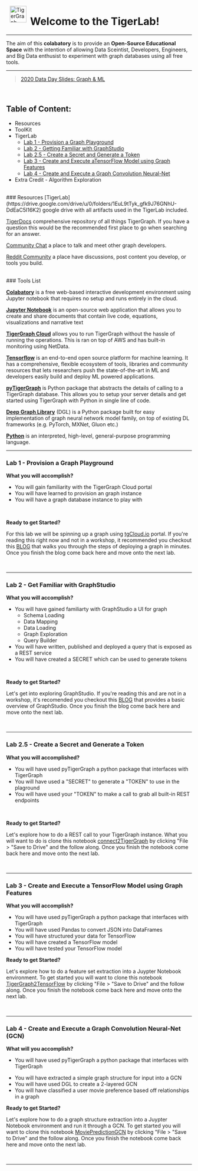 <p><img alt="TigerGraph logo" height="45px" src="https://blobscdn.gitbook.com/v0/b/gitbook-28427.appspot.com/o/spaces%2F-LHvjxIN4__6bA0T-QmU%2Favatar.png?generation=1532158270801864&amp;alt=media" align="left" hspace="10px" vspace="0px"></p>

# Welcome to the TigerLab!
---
The aim of this **colabatory** is to provide an **Open-Source Educational Space** with the intention of allowing Data Sceintist, Developers, Engineers, and Big Data enthusist to experiment with graph databases using all free tools.

---

>[2020 Data Day Slides: Graph & ML](https://docs.google.com/presentation/d/1bhj3g-sVgBV8PpdHvgb9ZV00OUfb29zKHTzv6qFWvXs/edit?usp=sharing)
</br>

## Table of Content:
* Resources
* ToolKit
* TigerLab
  * [Lab 1 - Provision a Graph Playground](https://medium.com/@jon.herke/deploy-a-graph-database-in-3-steps-no-code-need-d903bd062dae)
  * [Lab 2 - Getting Familiar with GraphStudio](https://medium.com/@jon.herke/exploring-graphstudio-a-ui-for-tigergraph-ed0751a3ff49)
  * [Lab 2.5 - Create a Secret and Generate a Token](https://colab.research.google.com/drive/1sYv3Jvc6KYsqC4D-Rxkvjh4iPnrp4rg7)
  * [Lab 3 - Create and Execute aTensorFlow Model using Graph Features](https://colab.research.google.com/drive/1yXg1UTJynjLKmdCvVNm_ldvurTR6szGN)
  * [Lab 4 - Create and Execute a Graph Convolution Neural-Net](https://colab.research.google.com/drive/11tcL4KXXwY__TmUUTjOf6InFQMC-VsG6)
* Extra Credit - Algorithm Exploration

</br>
### Resources
[TigerLab](https://drive.google.com/drive/u/0/folders/1EuL9tTyk_gfk9J76GNhU-DdEaC5I16K2) google drive with all artifacts used in the TigerLab included.

[TigerDocs](https://docs.tigergraph.com/) comprehensive repository of all things TigerGraph. If you have a question this would be the recommended first place to go when searching for an answer.

[Community Chat](https://discord.gg/F2c9b9v) a place to talk and meet other graph developers.

[Reddit Community](https://www.reddit.com/r/tigergraph/) a place have discussions, post content you develop, or tools you build. 

</br>
### Tools List

[**Colabatory**](https://colab.research.google.com/notebooks/welcome.ipynb) is a free web-based interactive development environment using Jupyter notebook that requires no setup and runs entirely in the cloud. 

[**Jupyter Notebook**](https://jupyter.org/) is an open-source web application that allows you to create and share documents that contain live code, equations, visualizations and narrative text

[**TigerGraph Cloud**](tgcloud.io) allows you to run TigerGraph without the hassle of running the operations. This is ran on top of AWS and has built-in monitoring using NetData. 

[**Tensorflow**](https://www.tensorflow.org/) is an end-to-end open source platform for machine learning. It has a comprehensive, flexible ecosystem of tools, libraries and community resources that lets researchers push the state-of-the-art in ML and developers easily build and deploy ML powered applications.

[**pyTigerGraph**](https://www.tigergraph.com/) is Python package that abstracts the details of calling to a TigerGraph database. This allows you to setup your server details and get started using TigerGraph with Python in single line of code.

[**Deep Graph Library**](https://www.dgl.ai/) (DGL) is a Python package built for easy implementation of graph neural network model family, on top of existing DL frameworks (e.g. PyTorch, MXNet, Gluon etc.)

[**Python**](https://www.python.org/) is an interpreted, high-level, general-purpose programming language.

----

### Lab 1 - Provision a Graph Playground

**What you will accomplish?**
- You will gain familiarity with the TigerGraph Cloud portal
- You will have learned to provision an graph instance
- You will have a graph database instance to play with

</br>

**Ready to get Started?**

For this lab we will be spinning up a graph using [tgCloud.io](http://tgcloud.io) portal. If you're reading this right now and not in a workshop, it recommended you checkout this [BLOG](https://medium.com/@jon.herke/deploy-a-graph-database-in-3-steps-no-code-need-d903bd062dae) that walks you through the steps of deploying a graph in minutes. Once you finish the blog come back here and move onto the next lab. 

</br>

----
### Lab 2 - Get Familiar with GraphStudio
**What you will accomplish?**

- You will have gained familiarty with GraphStudio a UI for graph
  - Schema Loading
  - Data Mapping
  - Data Loading
  - Graph Exploration
  - Query Builder
- You will have written, published and deployed a query that is exposed as a REST service
- You will have created a SECRET which can be used to generate tokens

</br>

**Ready to get Started?**

Let's get into exploring GraphStudio. If you're reading this and are not in a workshop, it's recomended you checkout this [BLOG](https://medium.com/@jon.herke/exploring-graphstudio-a-ui-for-tigergraph-ed0751a3ff49) that provides a basic overview of GraphStudio. Once you finish the blog come back here and move onto the next lab. 

</br>

----
### Lab 2.5 - Create a Secret and Generate a Token
**What you will accomplished?**

- You will have used pyTigerGraph a python package that interfaces with TigerGraph
- You will have used a "SECRET" to generate a "TOKEN" to use in the plaground
- You will have used your "TOKEN" to make a call to grab all built-in REST endpoints

</br>

**Ready to get Started?**

Let's explore how to do a REST call to your TigerGraph instance. What you will want to do is clone this notebook [connect2TigerGraph](https://colab.research.google.com/drive/1sYv3Jvc6KYsqC4D-Rxkvjh4iPnrp4rg7) by clicking "File > "Save to Drive" and the follow along. Once you finish the notebook come back here and move onto the next lab. 


</br>

----

### Lab 3 - Create and Execute a TensorFlow Model using Graph Features
**What you will accomplish?**
- You will have used pyTigerGraph a python package that interfaces with TigerGraph
- You will have used Pandas to convert JSON into DataFrames
- You will have structured your data for TensorFlow
- You will have created a TensorFlow model
- You will have tested your TensorFlow model

**Ready to get Started?**

Let's explore how to do a feature set extraction into a Juypter Notebook environment. To get started you will want to clone this notebook [TigerGraph2TensorFlow](https://colab.research.google.com/drive/1yXg1UTJynjLKmdCvVNm_ldvurTR6szGN) by clicking "File > "Save to Drive" and the follow along. Once you finish the notebook come back here and move onto the next lab.

</br>

----

### Lab 4 - Create and Execute a Graph Convolution Neural-Net (GCN)
**What will you accomplish?**

- You will have used pyTigerGraph a python package that interfaces with TigerGraph
* You will have extracted a simple graph structure for input into a GCN
* You will have used DGL to create a 2-layered GCN
* You will have classified a user movie preference based off relationships in a graph

**Ready to get Started?**

Let's explore how to do a graph structure extraction into a Juypter Notebook environment and run it through a GCN. To get started you will want to clone this notebook [MoviePredictionGCN](https://colab.research.google.com/drive/11tcL4KXXwY__TmUUTjOf6InFQMC-VsG6#scrollTo=_BNqh7fz0486) by clicking "File > "Save to Drive" and the follow along. Once you finish the notebook come back here and move onto the next lab.


</br>

----